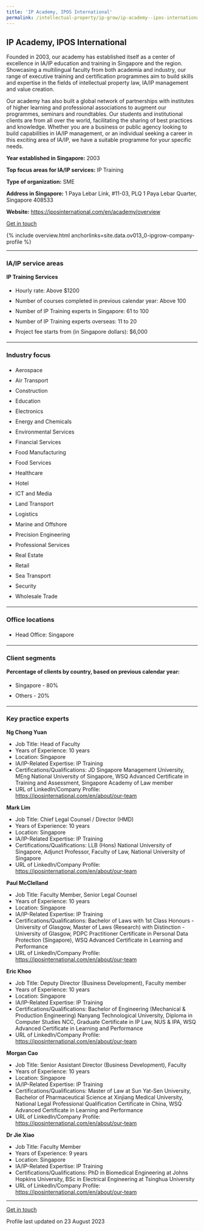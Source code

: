 ```yaml
---
title: 'IP Academy, IPOS International'
permalink: /intellectual-property/ip-grow/ip-academy--ipos-international/
---
```


## IP Academy, IPOS International

Founded in 2003, our academy has established itself as a center of excellence in IA/IP education and training in Singapore and the region. Showcasing a multilingual faculty from both academia and industry, our range of executive training and certification programmes aim to build skills and expertise in the fields of intellectual property law, IA/IP management and value creation.

Our academy has also built a global network of partnerships with institutes of higher learning and professional associations to augment our programmes, seminars and roundtables. Our students and institutional clients are from all over the world, facilitating the sharing of best practices and knowledge. Whether you are a business or public agency looking to build capabilities in IA/IP management, or an individual seeking a career in this exciting area of IA/IP, we have a suitable programme for your specific needs.

<b>Year established in Singapore:</b> 2003

<b>Top focus areas for IA/IP services:</b> IP Training

<b>Type of organization:</b> SME

<b>Address in Singapore:</b> 1 Paya Lebar Link, #11-03, PLQ 1 Paya Lebar Quarter, Singapore 408533

<b>Website:</b> <a href='https://iposinternational.com/en/academy/overview'>https://iposinternational.com/en/academy/overview</a>

<a class='btn' href='https://form.gov.sg/64aba5c0fe965000117babf1' target='_blank' rel='noopener'>Get in touch</a>

{% include overview.html anchorlinks=site.data.ov013_0-ipgrow-company-profile %}

---
<a name='ip-related-service-areas'></a>
### IA/IP service areas

**IP Training Services**

<ul>
<li style='line-height: 27px; margin: 0px 0px !important'>Hourly rate:  Above $1200</li>
<li style='line-height: 27px; margin: 0px 0px !important'>Number of courses completed in previous calendar year: Above 100</li>
<li style='line-height: 27px; margin: 0px 0px !important'>Number of IP Training experts in Singapore: 61 to 100</li>
<li style='line-height: 27px; margin: 0px 0px !important'>Number of IP Training experts overseas: 11 to 20</li>
<li style='line-height: 27px; margin: 0px 0px !important'>Project fee starts from (in Singapore dollars):  $6,000</li>
</ul>

---
<a name='industry-focus'></a>
### Industry focus

<ul><li style='line-height: 27px; margin: 0px 0px !important'> Aerospace </li><li style='line-height: 27px; margin: 0px 0px !important'>Air Transport </li><li style='line-height: 27px; margin: 0px 0px !important'>Construction </li><li style='line-height: 27px; margin: 0px 0px !important'>Education </li><li style='line-height: 27px; margin: 0px 0px !important'>Electronics </li><li style='line-height: 27px; margin: 0px 0px !important'>Energy and Chemicals </li><li style='line-height: 27px; margin: 0px 0px !important'>Environmental Services </li><li style='line-height: 27px; margin: 0px 0px !important'>Financial Services </li><li style='line-height: 27px; margin: 0px 0px !important'>Food Manufacturing </li><li style='line-height: 27px; margin: 0px 0px !important'>Food Services </li><li style='line-height: 27px; margin: 0px 0px !important'>Healthcare </li><li style='line-height: 27px; margin: 0px 0px !important'>Hotel </li><li style='line-height: 27px; margin: 0px 0px !important'>ICT and Media </li><li style='line-height: 27px; margin: 0px 0px !important'>Land Transport </li><li style='line-height: 27px; margin: 0px 0px !important'>Logistics </li><li style='line-height: 27px; margin: 0px 0px !important'>Marine and Offshore </li><li style='line-height: 27px; margin: 0px 0px !important'>Precision Engineering </li><li style='line-height: 27px; margin: 0px 0px !important'>Professional Services </li><li style='line-height: 27px; margin: 0px 0px !important'>Real Estate </li><li style='line-height: 27px; margin: 0px 0px !important'>Retail </li><li style='line-height: 27px; margin: 0px 0px !important'>Sea Transport </li><li style='line-height: 27px; margin: 0px 0px !important'>Security </li><li style='line-height: 27px; margin: 0px 0px !important'>Wholesale Trade</li></ul>

---
<a name='office-locations'></a>
### Office locations

<ul><li style='line-height: 27px; margin: 0px 0px !important'> Head Office: Singapore</li></ul>

---
<a name='client-segments'></a>
### Client segments

**Percentage of clients by country, based on previous calendar year:**

<ul><li style='line-height: 27px; margin: 0px 0px !important'> Singapore - 80%</li><li style='line-height: 27px; margin: 0px 0px !important'>Others - 20%</li></ul>

---
<a name='key-practice-experts'></a>
### Key practice experts

**Ng Chong Yuan**

- Job Title: Head of Faculty
- Years of Experience: 10 years
- Location: Singapore
- IA/IP-Related Expertise: IP Training
- Certifications/Qualifications: JD Singapore Management University, MEng National University of Singapore, WSQ Advanced Certificate in Training and Assessment, Singapore Academy of Law member
- URL of LinkedIn/Company Profile: <a href="https://iposinternational.com/en/about/our-team" target="_blank" rel="noopener">https://iposinternational.com/en/about/our-team</a>

**Mark Lim**

- Job Title: Chief Legal Counsel / Director (HMD)
- Years of Experience: 10 years
- Location: Singapore
- IA/IP-Related Expertise: IP Training
- Certifications/Qualifications: LLB (Hons) National University of Singapore, Adjunct Professor, Faculty of Law, National University of Singapore
- URL of LinkedIn/Company Profile: <a href="https://iposinternational.com/en/about/our-team" target="_blank" rel="noopener">https://iposinternational.com/en/about/our-team</a>

**Paul McClelland**

- Job Title: Faculty Member, Senior Legal Counsel
- Years of Experience: 10 years
- Location: Singapore
- IA/IP-Related Expertise: IP Training
- Certifications/Qualifications: Bachelor of Laws with 1st Class Honours - University of Glasgow, Master of Laws (Research) with Distinction - University of Glasgow, PDPC Practitioner Certificate in Personal Data Protection (Singapore), WSQ Advanced Certificate in Learning and Performance
- URL of LinkedIn/Company Profile: <a href="https://iposinternational.com/en/about/our-team" target="_blank" rel="noopener">https://iposinternational.com/en/about/our-team</a>

**Eric Khoo**

- Job Title: Deputy Director (Business Development), Faculty member
- Years of Experience: 10 years
- Location: Singapore
- IA/IP-Related Expertise: IP Training
- Certifications/Qualifications: Bachelor of Engineering (Mechanical & Production Engineering) Nanyang Technological University, Diploma in Computer Studies NCC, Graduate Certificate in IP Law, NUS & IPA, WSQ Advanced Certificate in Learning and Performance
- URL of LinkedIn/Company Profile: <a href="https://iposinternational.com/en/about/our-team" target="_blank" rel="noopener">https://iposinternational.com/en/about/our-team</a>

**Morgan Cao**

- Job Title: Senior Assistant Director (Business Development), Faculty
- Years of Experience: 10 years
- Location: Singapore
- IA/IP-Related Expertise: IP Training
- Certifications/Qualifications: Master of Law at Sun Yat-Sen University, Bachelor of Pharmaceutical Science at Xinjiang Medical University, National Legal Professional Qualification Certificate in China, WSQ Advanced Certificate in Learning and Performance
- URL of LinkedIn/Company Profile: <a href="https://iposinternational.com/en/about/our-team" target="_blank" rel="noopener">https://iposinternational.com/en/about/our-team</a>

**Dr Jie Xiao**

- Job Title: Faculty Member
- Years of Experience: 9 years
- Location: Singapore
- IA/IP-Related Expertise: IP Training
- Certifications/Qualifications: PhD in Biomedical Engineering at Johns Hopkins University, BSc in Electrical Engineering at Tsinghua University
- URL of LinkedIn/Company Profile: <a href="https://iposinternational.com/en/about/our-team" target="_blank" rel="noopener">https://iposinternational.com/en/about/our-team</a>

---
<p>
<a class='btn' href='https://form.gov.sg/64aba5c0fe965000117babf1' target='_blank' rel='noopener'>Get in touch</a>
</p>
Profile last updated on 23 August 2023
